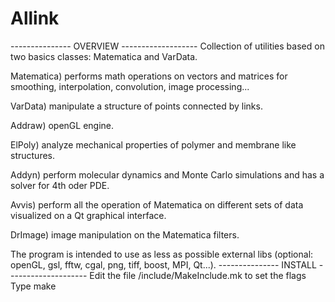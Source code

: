 # Allink
--------------- OVERVIEW -------------------
Collection of utilities based on two basics classes: 
Matematica and VarData.

Matematica) performs math operations on vectors and matrices 
for smoothing, interpolation, convolution, image processing...

VarData) manipulate a structure of points connected by links.

Addraw) openGL engine.

ElPoly) analyze mechanical properties of polymer and membrane 
like structures.

Addyn) perform molecular dynamics and Monte Carlo simulations 
and has a solver for 4th oder PDE. 

Avvis) perform all the operation of Matematica on different 
sets of data visualized on a Qt graphical interface.

DrImage) image manipulation on the Matematica filters.

The program is intended to use as less as possible external 
libs (optional: openGL, gsl, fftw, cgal, png, tiff, boost, 
MPI, Qt...).
--------------- INSTALL --------------------
Edit the file /include/MakeInclude.mk to set the flags
Type make
